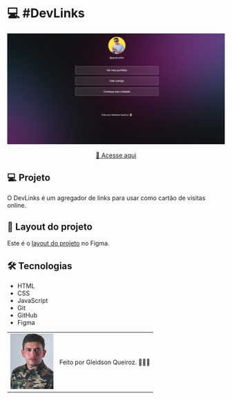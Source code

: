 # 💻 #DevLinks

<img src="./assets/imagem-do-site.png" alt="Imagem do site">

<div align="center">

[🚀 Acesse aqui](queiiroz.github.io/devlinks/)

</div>

## 💻 Projeto

O DevLinks é um agregador de links para usar como cartão de visitas online.

## 🎨 Layout do projeto

Este é o <a href="https://www.figma.com/file/FdASZ2r6bPFICpPzYatPZJ/DevLinks-%E2%80%A2-Projeto-Discover-(Copy)?type=design&node-id=58-415&t=QLDD0Hpen3S4P7iQ-0">layout do projeto</a> no Figma.

## 🛠 Tecnologias

- HTML
- CSS
- JavaScript
- Git
- GitHub
- Figma

<table>
  <tr>
    <td>
     <img src="./assets/avatar-gleidsonqueiroz.png" alt="Avatar gleidson queiroz" width="100px"/>
    </td>
    <td>
      Feito por Gleidson Queiroz.</a> 🙋🏼‍♂️
    </td>
  </tr>
</table>
